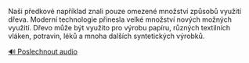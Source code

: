 
Naši předkové například znali pouze omezené množství způsobů využití dřeva. Moderní technologie přinesla velké množství nových možných využití. Dřevo může být využito pro výrobu papíru, různých textilních vláken, potravin, léků a mnoha dalších syntetických výrobků.

[🔊 Poslechnout audio](/data/7-paragraphs/audio/chapter_140/para_009-Nai-pedkov-napklad-znali-pouze-omezen-mnost.mp3)
